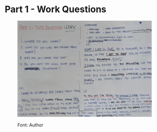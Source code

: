 # Part 1 - Work Questions

<figure><img src="../../../../.gitbook/assets/WhatsApp Image 2024-01-10 at 08.30.52.jpeg" alt=""><figcaption><p>Font: Author</p></figcaption></figure>
